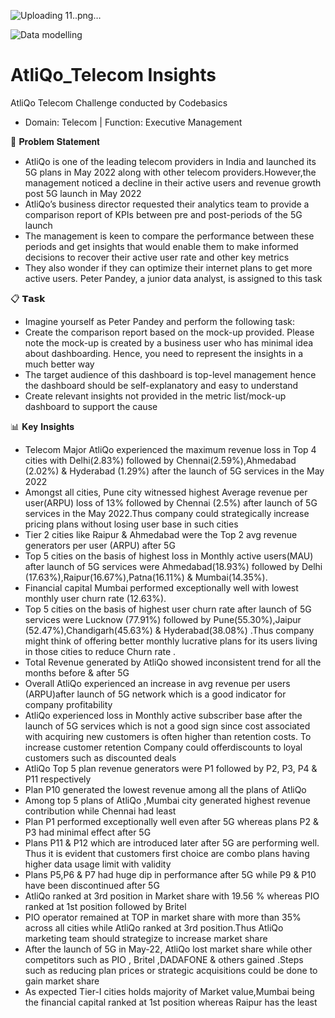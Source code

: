 ![Uploading 11..png…]()

![Data modelling](https://github.com/user-attachments/assets/1faeded2-bcce-413f-a179-0140473eda06)
# AtliQo_Telecom Insights

  AtliQo Telecom Challenge conducted by Codebasics
- Domain: Telecom | Function: Executive Management


📝 𝐏𝐫𝐨𝐛𝐥𝐞𝐦 𝐒𝐭𝐚𝐭𝐞𝐦𝐞𝐧𝐭 

- AtliQo is one of the leading telecom providers in India and launched its 5G plans in May 2022 along with other telecom providers.However,the management noticed a 
  decline in their active users and revenue growth post 5G launch in May 2022
- AtliQo’s business director requested their analytics team to provide a comparison report of KPIs between pre and post-periods of the 5G launch
- The management is keen to compare the performance between these periods and get insights that would enable them to make informed decisions to recover their active 
  user rate and other key metrics
- They also wonder if they can optimize their internet plans to get more active users.  Peter Pandey, a junior data analyst, is assigned to this task

📋 𝗧𝗮𝘀𝗸

- Imagine yourself as Peter Pandey and perform the following task: 
- Create the comparison report based on the mock-up provided. Please note the mock-up is created by a business user who has minimal idea about dashboarding. Hence, 
  you need to represent the insights in a much better way
- The target audience of this dashboard is top-level management hence the dashboard should be self-explanatory and easy to understand
- Create relevant insights not provided in the metric list/mock-up dashboard to support the cause

📊 𝐊𝐞𝐲 𝐈𝐧𝐬𝐢𝐠𝐡𝐭𝐬

- Telecom Major AtliQo experienced the maximum revenue loss in Top 4 cities with Delhi(2.83%) followed by Chennai(2.59%),Ahmedabad (2.02%) & Hyderabad (1.29%) after 
  the launch of 5G services in the May 2022
- Amongst all cities, Pune city witnessed highest Average revenue per user(ARPU) loss of 13% followed by Chennai (2.5%) after launch of 5G services in the May 
  2022.Thus company could strategically increase pricing plans without losing user base in such cities
- Tier 2 cities like Raipur & Ahmedabad were the Top 2 avg revenue generators per user (ARPU) after 5G
- Top 5 cities on the basis of highest loss in Monthly active users(MAU) after launch of 5G services were Ahmedabad(18.93%) followed by Delhi 
  (17.63%),Raipur(16.67%),Patna(16.11%) & Mumbai(14.35%).
- Financial capital Mumbai performed exceptionally well with lowest monthly user churn rate (12.63%).
- Top 5 cities on the basis of highest user churn rate after launch of 5G services were Lucknow (77.91%) followed by Pune(55.30%),Jaipur (52.47%),Chandigarh(45.63%) & Hyderabad(38.08%) .Thus company might think of offering better monthly lucrative plans for its users living in those cities to reduce Churn rate .
- Total Revenue generated by AtliQo showed inconsistent trend for all the months before & after 5G
- Overall AtliQo experienced an increase in avg revenue per users (ARPU)after launch of 5G network which is a good indicator for company profitability
- AtliQo experienced loss in Monthly active subscriber base after the launch of 5G services which is not a good sign since cost associated with acquiring new 
  customers is often higher than retention costs. To increase customer retention Company could offerdiscounts to loyal customers such as discounted deals
- AtliQo Top 5 plan revenue generators were P1 followed by P2, P3, P4 & P11 respectively
- Plan P10 generated the lowest revenue among all the plans of AtliQo
- Among top 5 plans of AtliQo ,Mumbai city generated highest revenue contribution while Chennai had least
- Plan P1 performed exceptionally well even after 5G whereas plans P2 & P3 had minimal effect after 5G
- Plans P11 & P12 which are introduced later after 5G are performing well. Thus it is evident that customers first choice are combo plans having higher data usage 
  limit with validity
- Plans P5,P6 & P7 had huge dip in performance after 5G while P9 & P10 have been discontinued after 5G
- AtliQo ranked at 3rd position in Market share with 19.56 %  whereas PIO ranked at 1st position followed by Britel
- PIO operator remained at TOP in market share with more than 35% across all cities while AtliQo ranked at 3rd position.Thus AtliQo marketing team should strategize 
  to increase market share
- After the launch of 5G in May-22, AtliQo lost market share while other competitors such as PIO , Britel ,DADAFONE & others gained .Steps such as reducing plan 
  prices or strategic acquisitions could be done to gain market share
-  As expected Tier-I cities holds majority of Market value,Mumbai being the financial capital ranked at 1st position whereas Raipur has the least

        

      
